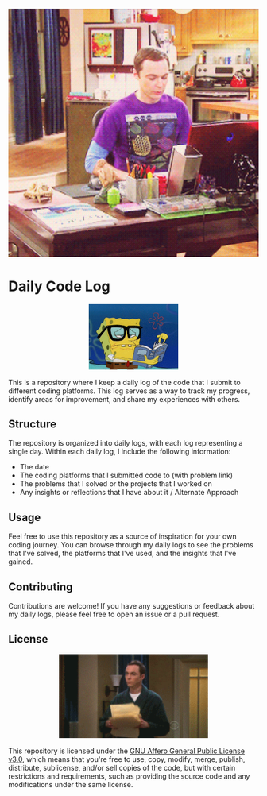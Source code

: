 <!-- <center>
<img src="https://media0.giphy.com/media/qgQUggAC3Pfv687qPC/giphy.gif?cid=ecf05e47w1n08uovhxjpbgx4zphsxbnzdcx0zueg0ou2lntx&ep=v1_gifs_search&rid=giphy.gif&ct=g">
</center> -->
<p align="center">
<img src="./assets/intro.gif" width="700px" height="500px">
</p>

# Daily Code Log

<p align="center">
<img  src="./assets/code-log.gif" width="180px">
</p>
This is a repository where I keep a daily log of the code that I submit to different coding platforms. This log serves as a way to track my progress, identify areas for improvement, and share my experiences with others.
<br>        

## Structure

The repository is organized into daily logs, with each log representing a single day. Within each daily log, I include the following information:

- The date
- The coding platforms that I submitted code to (with problem link)
- The problems that I solved or the projects that I worked on
- Any insights or reflections that I have about it / Alternate Approach

## Usage

Feel free to use this repository as a source of inspiration for your own coding journey. You can browse through my daily logs to see the problems that I've solved, the platforms that I've used, and the insights that I've gained.
<br>

## Contributing

Contributions are welcome! If you have any suggestions or feedback about my daily logs, please feel free to open an issue or a pull request.   

## License
<p align="center">
<img  src="./assets/lisence.gif" width="300px">
</p>

This repository is licensed under the [GNU Affero General Public License v3.0](https://www.gnu.org/licenses/agpl-3.0.en.html), which means that you're free to use, copy, modify, merge, publish, distribute, sublicense, and/or sell copies of the code, but with certain restrictions and requirements, such as providing the source code and any modifications under the same license.
